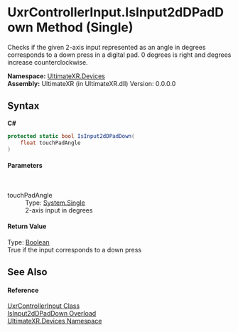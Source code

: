 # UxrControllerInput.IsInput2dDPadDown Method (Single)
 

Checks if the given 2-axis input represented as an angle in degrees corresponds to a down press in a digital pad. 0 degrees is right and degrees increase counterclockwise.

**Namespace:**&nbsp;<a href="N_UltimateXR_Devices">UltimateXR.Devices</a><br />**Assembly:**&nbsp;UltimateXR (in UltimateXR.dll) Version: 0.0.0.0

## Syntax

**C#**<br />
``` C#
protected static bool IsInput2dDPadDown(
	float touchPadAngle
)
```


#### Parameters
&nbsp;<dl><dt>touchPadAngle</dt><dd>Type: <a href="https://docs.microsoft.com/dotnet/api/system.single" target="_blank" rel="noopener noreferrer">System.Single</a><br />2-axis input in degrees</dd></dl>

#### Return Value
Type: <a href="https://docs.microsoft.com/dotnet/api/system.boolean" target="_blank" rel="noopener noreferrer">Boolean</a><br />True if the input corresponds to a down press

## See Also


#### Reference
<a href="T_UltimateXR_Devices_UxrControllerInput">UxrControllerInput Class</a><br /><a href="Overload_UltimateXR_Devices_UxrControllerInput_IsInput2dDPadDown">IsInput2dDPadDown Overload</a><br /><a href="N_UltimateXR_Devices">UltimateXR.Devices Namespace</a><br />